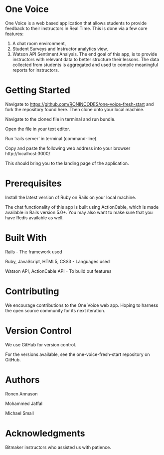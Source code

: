 # One Voice
One Voice is a web based application that allows students to provide feedback to their instructors in Real Time. This is done via a few core features:

1) A chat room environment,
2) Student Surveys and Instructor analytics view,
3) Watson API Sentiment Analysis.
The end goal of this app, is to provide instructors with relevant data to better structure their lessons.  The data collected from students is aggregated and used to compile meaningful reports for instructors.

# Getting Started

Navigate to https://github.com/RONINCODES/one-voice-fresh-start and fork the repository found here.  Then clone onto your local machine.  

Navigate to the cloned file in terminal and run bundle.  

Open the file in your text editor.

Run ‘rails server’ in terminal (command-line).

Copy and paste the following web address into your browser http://localhost:3000/

This should bring you to the landing page of the application.

# Prerequisites

Install the latest version of Ruby on Rails on your local machine.

The chat functionality of this app is built using ActionCable, which is made available in Rails version 5.0+.  You may also want to make sure that you have Redis available as well.

# Built With

Rails - The framework used

Ruby, JavaScript, HTML5, CSS3 - Languages used

Watson API, ActionCable API - To build out features

# Contributing

We encourage contributions to the One Voice web app.  Hoping to harness the open source community for its next iteration.

# Version Control

We use GitHub for version control.

For the versions available, see the one-voice-fresh-start repository on GitHub.

# Authors

Ronen Annason

Mohammed Jaffal

Michael Small

# Acknowledgments
Bitmaker instructors who assisted us with patience.
